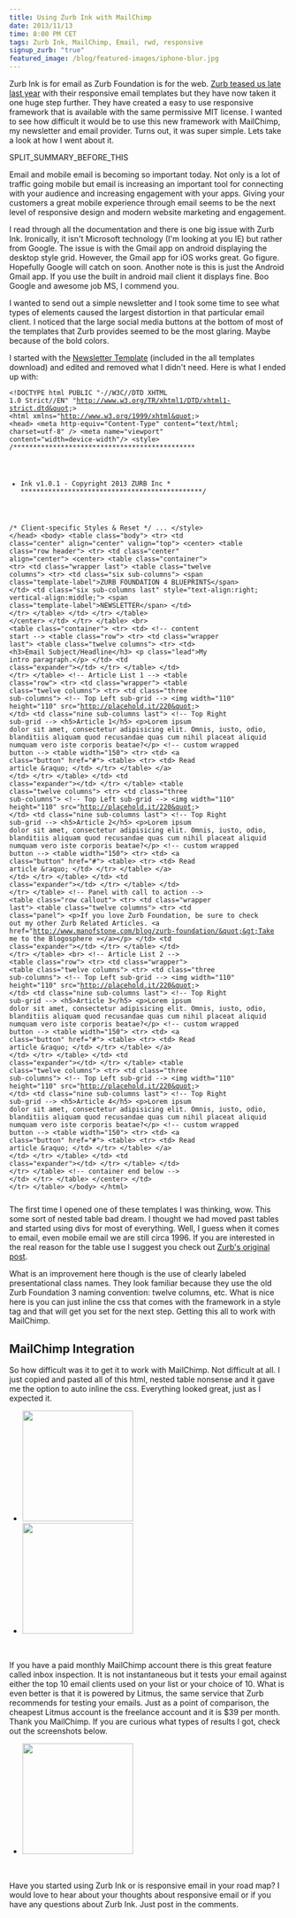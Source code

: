```yaml
---
title: Using Zurb Ink with MailChimp
date: 2013/11/13
time: 8:00 PM CET
tags: Zurb Ink, MailChimp, Email, rwd, responsive
signup_zurb: "true"
featured_image: /blog/featured-images/iphone-blur.jpg
---
```


Zurb Ink is for email as Zurb Foundation is for the web. [Zurb teased us late last year](http://zurb.com/article/1119/create-emails-for-any-device-introducing-) with their responsive email templates but they have now taken it one huge step further. They have created a easy to use responsive framework that is available with the same permissive MIT license. I wanted to see how difficult it would be to use this new framework with MailChimp, my newsletter and email provider. Turns out, it was super simple. Lets take a look at how I went about it.

SPLIT\_SUMMARY\_BEFORE\_THIS

Email and mobile email is becoming so important today. Not only is a lot of traffic going mobile but email is increasing an important tool for connecting with your audience and increasing engagement with your apps. Giving your customers a great mobile experience through email seems to be the next level of responsive design and modern website marketing and engagement.

I read through all the documentation and there is one big issue with Zurb Ink. Ironically, it isn't Microsoft technology (I'm looking at you IE) but rather from Google. The issue is with the Gmail app on android displaying the desktop style grid. However, the Gmail app for iOS works great. Go figure. Hopefully Google will catch on soon. Another note is this is just the Android Gmail app. If you use the built in android mail client it displays fine. Boo Google and awesome job MS, I commend you.

I wanted to send out a simple newsletter and I took some time to see what types of elements caused the largest distortion in that particular email client. I noticed that the large social media buttons at the bottom of most of the templates that Zurb provides seemed to be the most glaring. Maybe because of the bold colors.

I started with the [Newsletter Template](http://zurb.com/ink/templates.php) (included in the all templates download) and edited and removed what I didn't need. Here is what I ended up with:

<code><pre class="html">&lt;!DOCTYPE html PUBLIC &quot;-//W3C//DTD XHTML 1.0 Strict//EN&quot; &quot;http://www.w3.org/TR/xhtml1/DTD/xhtml1-strict.dtd&quot;&gt;
&lt;html xmlns=&quot;http://www.w3.org/1999/xhtml&quot;&gt;
&lt;head&gt;
  &lt;meta http-equiv=&quot;Content-Type&quot; content=&quot;text/html; charset=utf-8&quot; /&gt;
  &lt;meta name=&quot;viewport&quot; content=&quot;width=device-width&quot;/&gt;
  &lt;style&gt;
/**********************************************
* Ink v1.0.1 - Copyright 2013 ZURB Inc        *
**********************************************/

/* Client-specific Styles &amp; Reset */
...
  &lt;/style&gt;
&lt;/head&gt;
&lt;body&gt;
  &lt;table class=&quot;body&quot;&gt;
    &lt;tr&gt;
      &lt;td class=&quot;center&quot; align=&quot;center&quot; valign=&quot;top&quot;&gt;
        &lt;center&gt;
          &lt;table class=&quot;row header&quot;&gt;
            &lt;tr&gt;
              &lt;td class=&quot;center&quot; align=&quot;center&quot;&gt;
                &lt;center&gt;
                  &lt;table class=&quot;container&quot;&gt;
                    &lt;tr&gt;
                      &lt;td class=&quot;wrapper last&quot;&gt;
                        &lt;table class=&quot;twelve columns&quot;&gt;
                          &lt;tr&gt;
                            &lt;td class=&quot;six sub-columns&quot;&gt;
                              &lt;span class=&quot;template-label&quot;&gt;ZURB FOUNDATION 4 BLUEPRINTS&lt;/span&gt;
                            &lt;/td&gt;
                            &lt;td class=&quot;six sub-columns last&quot; style=&quot;text-align:right; vertical-align:middle;&quot;&gt;
                              &lt;span class=&quot;template-label&quot;&gt;NEWSLETTER&lt;/span&gt;
                            &lt;/td&gt;
                          &lt;/tr&gt;
                        &lt;/table&gt;
                      &lt;/td&gt;
                    &lt;/tr&gt;
                  &lt;/table&gt;
                &lt;/center&gt;
              &lt;/td&gt;
            &lt;/tr&gt;
          &lt;/table&gt;
          &lt;br&gt;
          &lt;table class=&quot;container&quot;&gt;
            &lt;tr&gt;
              &lt;td&gt;
                &lt;!-- content start --&gt;
                &lt;table class=&quot;row&quot;&gt;
                  &lt;tr&gt;
                    &lt;td class=&quot;wrapper last&quot;&gt;
                      &lt;table class=&quot;twelve columns&quot;&gt;
                        &lt;tr&gt;
                          &lt;td&gt;
                            &lt;h3&gt;Email Subject/Headline&lt;/h3&gt;
                            &lt;p class=&quot;lead&quot;&gt;My intro paragraph.&lt;/p&gt;
                          &lt;/td&gt;
                          &lt;td class=&quot;expander&quot;&gt;&lt;/td&gt;
                        &lt;/tr&gt;
                      &lt;/table&gt;
                    &lt;/td&gt;
                  &lt;/tr&gt;
                &lt;/table&gt;
                &lt;!-- Article List 1 --&gt;
                &lt;table class=&quot;row&quot;&gt;
                  &lt;tr&gt;
                    &lt;td class=&quot;wrapper&quot;&gt;
                      &lt;table class=&quot;twelve columns&quot;&gt;
                        &lt;tr&gt;
                          &lt;td class=&quot;three sub-columns&quot;&gt;
                            &lt;!-- Top Left sub-grid --&gt;
                            &lt;img width=&quot;110&quot; height=&quot;110&quot; src=&quot;http://placehold.it/220&quot;&gt;
                          &lt;/td&gt;
                          &lt;td class=&quot;nine sub-columns last&quot;&gt;
                            &lt;!-- Top Right sub-grid --&gt;
                            &lt;h5&gt;Article 1&lt;/h5&gt;
                            &lt;p&gt;Lorem ipsum dolor sit amet, consectetur adipisicing elit. Omnis, iusto, odio, blanditiis aliquam quod recusandae quas cum nihil placeat aliquid numquam vero iste corporis beatae?&lt;/p&gt;
                            &lt;!-- custom wrapped button --&gt;
                            &lt;table width=&quot;150&quot;&gt;
                              &lt;tr&gt;
                                &lt;td&gt;
                                  &lt;a class=&quot;button&quot; href=&quot;#&quot;&gt;
                                    &lt;table&gt;
                                      &lt;tr&gt;
                                        &lt;td&gt;
                                          Read article &amp;raquo;
                                        &lt;/td&gt;
                                      &lt;/tr&gt;
                                    &lt;/table&gt;
                                  &lt;/a&gt;
                                &lt;/td&gt;
                              &lt;/tr&gt;
                            &lt;/table&gt;
                          &lt;/td&gt;
                          &lt;td class=&quot;expander&quot;&gt;&lt;/td&gt;
                        &lt;/tr&gt;
                      &lt;/table&gt;
                      &lt;table class=&quot;twelve columns&quot;&gt;
                        &lt;tr&gt;
                          &lt;td class=&quot;three sub-columns&quot;&gt;
                            &lt;!-- Top Left sub-grid --&gt;
                            &lt;img width=&quot;110&quot; height=&quot;110&quot; src=&quot;http://placehold.it/220&quot;&gt;
                          &lt;/td&gt;
                          &lt;td class=&quot;nine sub-columns last&quot;&gt;
                            &lt;!-- Top Right sub-grid --&gt;
                            &lt;h5&gt;Article 2&lt;/h5&gt;
                            &lt;p&gt;Lorem ipsum dolor sit amet, consectetur adipisicing elit. Omnis, iusto, odio, blanditiis aliquam quod recusandae quas cum nihil placeat aliquid numquam vero iste corporis beatae?&lt;/p&gt;
                            &lt;!-- custom wrapped button --&gt;
                            &lt;table width=&quot;150&quot;&gt;
                              &lt;tr&gt;
                                &lt;td&gt;
                                  &lt;a class=&quot;button&quot; href=&quot;#&quot;&gt;
                                    &lt;table&gt;
                                      &lt;tr&gt;
                                        &lt;td&gt;
                                          Read article &amp;raquo;
                                        &lt;/td&gt;
                                      &lt;/tr&gt;
                                    &lt;/table&gt;
                                  &lt;/a&gt;
                                &lt;/td&gt;
                              &lt;/tr&gt;
                            &lt;/table&gt;
                          &lt;/td&gt;
                          &lt;td class=&quot;expander&quot;&gt;&lt;/td&gt;
                        &lt;/tr&gt;
                      &lt;/table&gt;
                    &lt;/td&gt;
                  &lt;/tr&gt;
                &lt;/table&gt;
                &lt;!-- Panel with call to action --&gt;
                &lt;table class=&quot;row  callout&quot;&gt;
                  &lt;tr&gt;
                    &lt;td class=&quot;wrapper last&quot;&gt;
                      &lt;table class=&quot;twelve columns&quot;&gt;
                        &lt;tr&gt;
                          &lt;td class=&quot;panel&quot;&gt;
                            &lt;p&gt;If you love Zurb Foundation, be sure to check out my other Zurb Related Articles. &lt;a href=&quot;http://www.manofstone.com/blog/zurb-foundation/&quot;&gt;Take me to the Blogosphere &raquo;&lt;/a&gt;&lt;/p&gt;
                          &lt;/td&gt;
                          &lt;td class=&quot;expander&quot;&gt;&lt;/td&gt;
                        &lt;/tr&gt;
                      &lt;/table&gt;
                    &lt;/td&gt;
                  &lt;/tr&gt;
                &lt;/table&gt;
                &lt;br&gt;
                &lt;!-- Article List 2 --&gt;
                &lt;table class=&quot;row&quot;&gt;
                  &lt;tr&gt;
                    &lt;td class=&quot;wrapper&quot;&gt;
                      &lt;table class=&quot;twelve columns&quot;&gt;
                        &lt;tr&gt;
                          &lt;td class=&quot;three sub-columns&quot;&gt;
                            &lt;!-- Top Left sub-grid --&gt;
                            &lt;img width=&quot;110&quot; height=&quot;110&quot; src=&quot;http://placehold.it/220&quot;&gt;
                          &lt;/td&gt;
                          &lt;td class=&quot;nine sub-columns last&quot;&gt;
                            &lt;!-- Top Right sub-grid --&gt;
                            &lt;h5&gt;Article 3&lt;/h5&gt;
                            &lt;p&gt;Lorem ipsum dolor sit amet, consectetur adipisicing elit. Omnis, iusto, odio, blanditiis aliquam quod recusandae quas cum nihil placeat aliquid numquam vero iste corporis beatae?&lt;/p&gt;
                            &lt;!-- custom wrapped button --&gt;
                            &lt;table width=&quot;150&quot;&gt;
                              &lt;tr&gt;
                                &lt;td&gt;
                                  &lt;a class=&quot;button&quot; href=&quot;#&quot;&gt;
                                    &lt;table&gt;
                                      &lt;tr&gt;
                                        &lt;td&gt;
                                          Read article &amp;raquo;
                                        &lt;/td&gt;
                                      &lt;/tr&gt;
                                    &lt;/table&gt;
                                  &lt;/a&gt;
                                &lt;/td&gt;
                              &lt;/tr&gt;
                            &lt;/table&gt;
                          &lt;/td&gt;
                          &lt;td class=&quot;expander&quot;&gt;&lt;/td&gt;
                        &lt;/tr&gt;
                      &lt;/table&gt;
                      &lt;table class=&quot;twelve columns&quot;&gt;
                        &lt;tr&gt;
                          &lt;td class=&quot;three sub-columns&quot;&gt;
                            &lt;!-- Top Left sub-grid --&gt;
                            &lt;img width=&quot;110&quot; height=&quot;110&quot; src=&quot;http://placehold.it/220&quot;&gt;
                          &lt;/td&gt;
                          &lt;td class=&quot;nine sub-columns last&quot;&gt;
                            &lt;!-- Top Right sub-grid --&gt;
                            &lt;h5&gt;Article 4&lt;/h5&gt;
                            &lt;p&gt;Lorem ipsum dolor sit amet, consectetur adipisicing elit. Omnis, iusto, odio, blanditiis aliquam quod recusandae quas cum nihil placeat aliquid numquam vero iste corporis beatae?&lt;/p&gt;
                            &lt;!-- custom wrapped button --&gt;
                            &lt;table width=&quot;150&quot;&gt;
                              &lt;tr&gt;
                                &lt;td&gt;
                                  &lt;a class=&quot;button&quot; href=&quot;#&quot;&gt;
                                    &lt;table&gt;
                                      &lt;tr&gt;
                                        &lt;td&gt;
                                          Read article &amp;raquo;
                                        &lt;/td&gt;
                                      &lt;/tr&gt;
                                    &lt;/table&gt;
                                  &lt;/a&gt;
                                &lt;/td&gt;
                              &lt;/tr&gt;
                            &lt;/table&gt;
                          &lt;/td&gt;
                          &lt;td class=&quot;expander&quot;&gt;&lt;/td&gt;
                        &lt;/tr&gt;
                      &lt;/table&gt;
                    &lt;/td&gt;
                  &lt;/tr&gt;
                &lt;/table&gt;
              &lt;!-- container end below --&gt;
              &lt;/td&gt;
            &lt;/tr&gt;
          &lt;/table&gt;
        &lt;/center&gt;
      &lt;/td&gt;
    &lt;/tr&gt;
  &lt;/table&gt;
&lt;/body&gt;
&lt;/html&gt;</pre></code>

The first time I opened one of these templates I was thinking, wow. This some sort of nested table bad dream. I thought we had moved past tables and started using divs for most of everything. Well, I guess when it comes to email, even mobile email we are still circa 1996. If you are interested in the real reason for the table use I suggest you check out [Zurb's original post](http://zurb.com/article/1119/create-emails-for-any-device-introducing-).

What is an improvement here though is the use of clearly labeled presentational class names. They look familiar because they use the old Zurb Foundation 3 naming convention: twelve columns, etc. What is nice here is you can just inline the css that comes with the framework in a style tag and that will get you set for the next step. Getting this all to work with MailChimp.

## MailChimp Integration

So how difficult was it to get it to work with MailChimp. Not difficult at all. I just copied and pasted all of this html, nested table nonsense and it gave me the option to auto inline the css. Everything looked great, just as I expected it.

<ul class="clearing-thumbs" data-clearing>
  <li><a href="../../../images/blog/2013/zurb-ink-mailchimp/mailchimp-preview-options.png"><img src="../../../images/blog/2013/zurb-ink-mailchimp/mailchimp-preview-options.png" class="th" width="200"></a></li>
  <li><a href="../../../images/blog/2013/zurb-ink-mailchimp/mailchimp-builtin-preview.png"><img src="../../../images/blog/2013/zurb-ink-mailchimp/mailchimp-builtin-preview.png" class="th" width="200"></a></li>
</ul>
<br>

If you have a paid monthly MailChimp account there is this great feature called inbox inspection. It is not instantaneous but it tests your email against either the top 10 email clients used on your list or your choice of 10. What is even better is that it is powered by Litmus, the same service that Zurb recommends for testing your emails. Just as a point of comparison, the cheapest Litmus account is the freelance account and it is $39 per month. Thank you MailChimp. If you are curious what types of results I got, check out the screenshots below.

<ul class="clearing-thumbs" data-clearing>
  <li><a href="../../../images/blog/2013/zurb-ink-mailchimp/inbox-inspection.png"><img src="../../../images/blog/2013/zurb-ink-mailchimp/inbox-inspection.png" class="th" width="200"></a></li>
</ul>

<br>

Have you started using Zurb Ink or is responsive email in your road map? I would love to hear about your thoughts about responsive email or if you have any questions about Zurb Ink. Just post in the comments.
